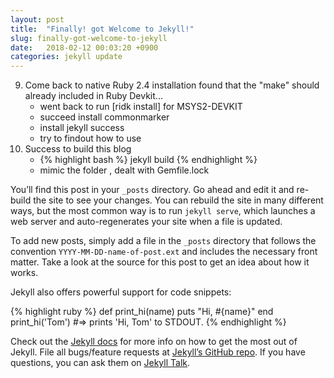 ```yaml
---
layout: post
title:  "Finally! got Welcome to Jekyll!"
slug: finally-got-welcome-to-jekyll
date:   2018-02-12 00:03:20 +0900
categories: jekyll update
---
```


9. Come back to native Ruby 2.4 installation
    found that the "make" should already included in Ruby Devkit...
    - went back to run [ridk install] for MSYS2-DEVKIT
    - succeed install commonmarker
    - install jekyll success
    - try to findout how to use
10. Success to build this blog
    - {% highlight bash %} jekyll build  {% endhighlight %}
    - mimic the folder , dealt with Gemfile.lock

You’ll find this post in your `_posts` directory. Go ahead and edit it and re-build the site to see your changes. You can rebuild the site in many different ways, but the most common way is to run `jekyll serve`, which launches a web server and auto-regenerates your site when a file is updated.

To add new posts, simply add a file in the `_posts` directory that follows the convention `YYYY-MM-DD-name-of-post.ext` and includes the necessary front matter. Take a look at the source for this post to get an idea about how it works.

Jekyll also offers powerful support for code snippets:

{% highlight ruby %}
def print_hi(name)
  puts "Hi, #{name}"
end
print_hi('Tom')
#=> prints 'Hi, Tom' to STDOUT.
{% endhighlight %}

Check out the [Jekyll docs][jekyll-docs] for more info on how to get the most out of Jekyll. File all bugs/feature requests at [Jekyll’s GitHub repo][jekyll-gh]. If you have questions, you can ask them on [Jekyll Talk][jekyll-talk].

[jekyll-docs]: https://jekyllrb.com/docs/home
[jekyll-gh]:   https://github.com/jekyll/jekyll
[jekyll-talk]: https://talk.jekyllrb.com/

